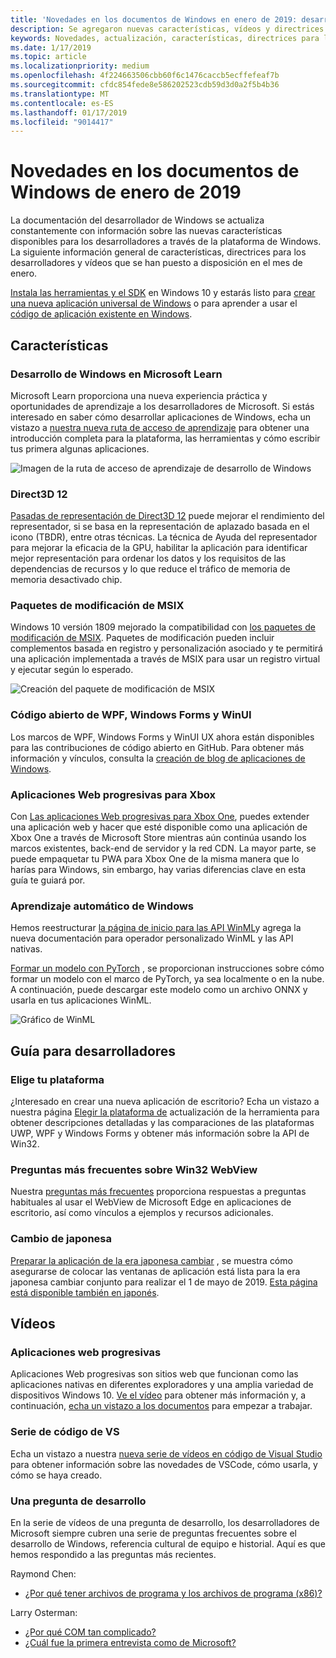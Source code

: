 ```yaml
---
title: 'Novedades en los documentos de Windows en enero de 2019: desarrollar aplicaciones para UWP'
description: Se agregaron nuevas características, vídeos y directrices para los desarrolladores a la documentación de desarrolladores de Windows 10 de enero de 2019
keywords: Novedades, actualización, características, directrices para los desarrolladores, Windows 10, enero
ms.date: 1/17/2019
ms.topic: article
ms.localizationpriority: medium
ms.openlocfilehash: 4f224663506cbb60f6c1476caccb5ecffefeaf7b
ms.sourcegitcommit: cfdc854fede8e586202523cdb59d3d0a2f5b4b36
ms.translationtype: MT
ms.contentlocale: es-ES
ms.lasthandoff: 01/17/2019
ms.locfileid: "9014417"
---
```

# <a name="whats-new-in-the-windows-developer-docs-in-january-2019"></a>Novedades en los documentos de Windows de enero de 2019

La documentación del desarrollador de Windows se actualiza constantemente con información sobre las nuevas características disponibles para los desarrolladores a través de la plataforma de Windows. La siguiente información general de características, directrices para los desarrolladores y vídeos que se han puesto a disposición en el mes de enero.

[Instala las herramientas y el SDK](http://go.microsoft.com/fwlink/?LinkId=821431) en Windows 10 y estarás listo para [crear una nueva aplicación universal de Windows](../get-started/create-uwp-apps.md) o para aprender a usar el [código de aplicación existente en Windows](../porting/index.md).

## <a name="features"></a>Características

### <a name="windows-development-on-microsoft-learn"></a>Desarrollo de Windows en Microsoft Learn

Microsoft Learn proporciona una nueva experiencia práctica y oportunidades de aprendizaje a los desarrolladores de Microsoft. Si estás interesado en saber cómo desarrollar aplicaciones de Windows, echa un vistazo a [nuestra nueva ruta de acceso de aprendizaje](https://docs.microsoft.com/learn/paths/develop-windows10-apps/) para obtener una introducción completa para la plataforma, las herramientas y cómo escribir tus primera algunas aplicaciones.

![Imagen de la ruta de acceso de aprendizaje de desarrollo de Windows](images/windows-learn.png)

### <a name="direct-3d-12"></a>Direct3D 12

[Pasadas de representación de Direct3D 12](/windows/desktop/direct3d12/direct3d-12-render-passes) puede mejorar el rendimiento del representador, si se basa en la representación de aplazado basada en el icono (TBDR), entre otras técnicas. La técnica de Ayuda del representador para mejorar la eficacia de la GPU, habilitar la aplicación para identificar mejor representación para ordenar los datos y los requisitos de las dependencias de recursos y lo que reduce el tráfico de memoria de memoria desactivado chip.

### <a name="msix-modification-packages"></a>Paquetes de modificación de MSIX

Windows 10 versión 1809 mejorado la compatibilidad con [los paquetes de modificación de MSIX](https://docs.microsoft.com/windows/msix/modification-package-1809-update). Paquetes de modificación pueden incluir complementos basada en registro y personalización asociado y te permitirá una aplicación implementada a través de MSIX para usar un registro virtual y ejecutar según lo esperado.

![Creación del paquete de modificación de MSIX](images/msix-modification-package.png)

### <a name="open-source-of-wpf-windows-forms-and-winui"></a>Código abierto de WPF, Windows Forms y WinUI

Los marcos de WPF, Windows Forms y WinUI UX ahora están disponibles para las contribuciones de código abierto en GitHub. Para obtener más información y vínculos, consulta la [creación de blog de aplicaciones de Windows](https://blogs.windows.com/buildingapps/2018/12/04/announcing-open-source-of-wpf-windows-forms-and-winui-at-microsoft-connect-2018/#OKZjJs1VVTrMMtkL.97).

### <a name="progressive-web-apps-for-xbox"></a>Aplicaciones Web progresivas para Xbox

Con [Las aplicaciones Web progresivas para Xbox One](https://docs.microsoft.com/microsoft-edge/progressive-web-apps/xbox-considerations), puedes extender una aplicación web y hacer que esté disponible como una aplicación de Xbox One a través de Microsoft Store mientras aún continúa usando los marcos existentes, back-end de servidor y la red CDN. La mayor parte, se puede empaquetar tu PWA para Xbox One de la misma manera que lo harías para Windows, sin embargo, hay varias diferencias clave en esta guía te guiará por.

### <a name="windows-machine-learning"></a>Aprendizaje automático de Windows

Hemos reestructurar [la página de inicio para las API WinML](https://docs.microsoft.com/windows/ai/api-reference)y agrega la nueva documentación para operador personalizado WinML y las API nativas.

[Formar un modelo con PyTorch](https://docs.microsoft.com/windows/ai/train-model-pytorch) , se proporcionan instrucciones sobre cómo formar un modelo con el marco de PyTorch, ya sea localmente o en la nube. A continuación, puede descargar este modelo como un archivo ONNX y usarla en tus aplicaciones WinML.

![Gráfico de WinML](images/winml-graphic.png)

## <a name="developer-guidance"></a>Guía para desarrolladores

### <a name="choose-your-platform"></a>Elige tu plataforma

¿Interesado en crear una nueva aplicación de escritorio? Echa un vistazo a nuestra página [Elegir la plataforma de](https://docs.microsoft.com/windows/desktop/choose-your-technology) actualización de la herramienta para obtener descripciones detalladas y las comparaciones de las plataformas UWP, WPF y Windows Forms y obtener más información sobre la API de Win32.

### <a name="faqs-on-win32-webview"></a>Preguntas más frecuentes sobre Win32 WebView

Nuestra [preguntas más frecuentes](https://docs.microsoft.com/windows/communitytoolkit/controls/wpf-winforms/webview#frequently-asked-questions-faqs) proporciona respuestas a preguntas habituales al usar el WebView de Microsoft Edge en aplicaciones de escritorio, así como vínculos a ejemplos y recursos adicionales.

### <a name="japanese-era-change"></a>Cambio de japonesa

[Preparar la aplicación de la era japonesa cambiar](../design/globalizing/japanese-era-change.md) , se muestra cómo asegurarse de colocar las ventanas de aplicación está lista para la era japonesa cambiar conjunto para realizar el 1 de mayo de 2019. [Esta página está disponible también en japonés](https://docs.microsoft.com/ja-jp/windows/uwp/design/globalizing/japanese-era-change).

## <a name="videos"></a>Vídeos

### <a name="progressive-web-apps"></a>Aplicaciones web progresivas

Aplicaciones Web progresivas son sitios web que funcionan como las aplicaciones nativas en diferentes exploradores y una amplia variedad de dispositivos Windows 10. [Ve el vídeo](https://youtu.be/ugAewC3308Y) para obtener más información y, a continuación, [echa un vistazo a los documentos](http://aka.ms/Windows-PWA) para empezar a trabajar.

### <a name="vs-code-series"></a>Serie de código de VS

Echa un vistazo a nuestra [nueva serie de vídeos en código de Visual Studio](https://www.youtube.com/playlist?list=PLlrxD0HtieHjQX77y-0sWH9IZBTmv1tTx) para obtener información sobre las novedades de VSCode, cómo usarla, y cómo se haya creado.

### <a name="one-dev-question"></a>Una pregunta de desarrollo

En la serie de vídeos de una pregunta de desarrollo, los desarrolladores de Microsoft siempre cubren una serie de preguntas frecuentes sobre el desarrollo de Windows, referencia cultural de equipo e historial. Aquí es que hemos respondido a las preguntas más recientes.

Raymond Chen:

* [¿Por qué tener archivos de programa y los archivos de programa (x86)?](https://youtu.be/N7o9eJpFYco)

Larry Osterman:

* [¿Por qué COM tan complicado?](https://youtu.be/-gkXAV-StVA )
* [¿Cuál fue la primera entrevista como de Microsoft?](https://youtu.be/qRb6otsHG5c)
